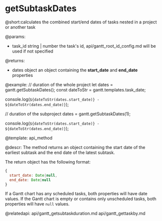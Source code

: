 getSubtaskDates
=============

@short:calculates the combined start/end dates of tasks nested in a project or another task

@params:
* task_id		string | number		the task's id, api/gantt_root_id_config.md will be used if not specified

@returns:
- dates			object		 	an object containing the <b>start_date</b> and <b>end_date</b> properties


@example:
// duration of the whole project
let dates = gantt.getSubtaskDates();
const dateToStr = gantt.templates.task_date;
    
console.log(`${dateToStr(dates.start_date)} - ${dateToStr(dates.end_date)}`);

// duration of the subproject
dates = gantt.getSubtaskDates(1);
    
console.log(`${dateToStr(dates.start_date)} - ${dateToStr(dates.end_date)}`);


@template:	api_method

@descr:
The method returns an object containing the start date of the earliest subtask and the end date of the latest subtask.

The return object has the following format:

~~~js
{
  start_date: Date|null,
  end_date: Date|null
}
~~~

If a Gantt chart has any scheduled tasks, both properties will have date values. If the Gantt chart is empty or contains only unscheduled tasks, both properties will have `null` values.

@relatedapi:
api/gantt_getsubtaskduration.md
api/gantt_gettaskby.md